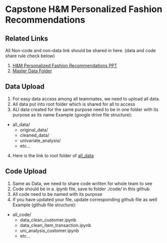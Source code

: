 # Capstone H&M Personalized Fashion Recommendations

## Related Links 
All Non-code and non-data link should be shared in here. (data and code share rule check below)
1. [H&M Personalized Fashion Recommendations PPT](https://docs.google.com/presentation/d/1ScQAJyMV-YNB173xdKxjRx8HU70UV6vUSlHnV2yM-vk/edit#slide=id.g112aa4aaa3f_0_6)
2. [Master Data Folder](https://drive.google.com/drive/folders/184tVjsIO-GAjbkSakwDbEZ40M5mPpgu4?usp=sharing)

## Data Upload
1. For easy data access among all teammates, we need to upload all data.
2. All data put into root folder which is shared for all to access
3. ALl data created for the same purpose need to be in one folder with its purpose as its name
Example (google drive file structure):
  - all_data/
    - original_data/
    - cleaned_data/
    - univariate_analysis/
    - etc...
4. Here is the link to root folder of [all_data](https://www.google.com)

## Code Upload
1. Same as Data, we need to share code written for whole team to see
2. Code should be in a .ipynb file, save to folder ./code/ in this github
3. All code need to be named with its purpose
4. If you have updated your file, update corresponding github file as well
Example (github file structure):
  - all_code/
    - data_clean_customer.ipynb
    - data_clean_item_transaction.ipynb
    - uni_analysis_customer.ipynb
    - etc...
